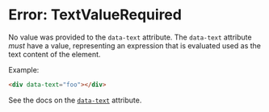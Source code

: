 # Error: TextValueRequired

No value was provided to the `data-text` attribute. The `data-text` attribute _must_ have a value, representing an expression that is evaluated used as the text content of the element.

Example:

```html
<div data-text="foo"></div>
```

See the docs on the [`data-text`](/reference/attribute_plugins#data-text) attribute.